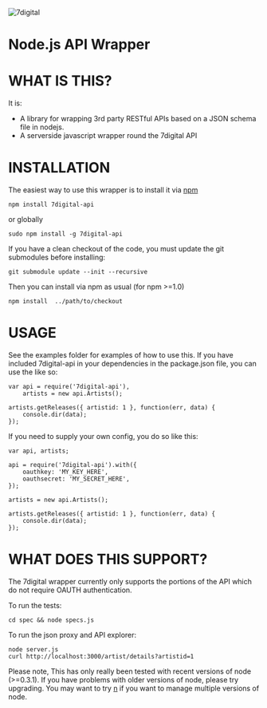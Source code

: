 ![7digital](http://cdn.7static.com/static/img/logo/7digital-GB.gif)

Node.js API Wrapper
===================


WHAT IS THIS?
=============

It is:

* A library for wrapping 3rd party RESTful APIs based on a JSON schema file in 
nodejs.
* A serverside javascript wrapper round the 7digital API

INSTALLATION
============

The easiest way to use this wrapper is to install it via [npm](http://npmjs.org/)

    npm install 7digital-api

or globally

    sudo npm install -g 7digital-api 

If you have a clean checkout of the code, you must update the git submodules before installing:

    git submodule update --init --recursive

Then you can install via npm as usual (for npm >=1.0)

    npm install  ../path/to/checkout

USAGE
=====

See the examples folder for examples of how to use this.  If you have included 7digital-api in
your dependencies in the package.json file, you can use the like so:

    var api = require('7digital-api'),
        artists = new api.Artists();
    
    artists.getReleases({ artistid: 1 }, function(err, data) {
        console.dir(data);
    });

If you need to supply your own config, you do so like this:

    var	api, artists;

    api = require('7digital-api').with({
        oauthkey: 'MY_KEY_HERE',
        oauthsecret: 'MY_SECRET_HERE',
    });
    
    artists = new api.Artists();
    
    artists.getReleases({ artistid: 1 }, function(err, data) {
	    console.dir(data);
    });	

WHAT DOES THIS SUPPORT?
=======================

The 7digital wrapper currently only supports the portions of the API which
do not require OAUTH authentication.

To run the tests:

    cd spec && node specs.js

To run the json proxy and API explorer:

    node server.js
    curl http://localhost:3000/artist/details?artistid=1
    
Please note, This has only really been tested with recent versions of node (>=0.3.1).
If you have problems with older versions of node, please try upgrading.  You may want
to try [n](https://github.com/visionmedia/n) if you want to manage multiple versions
of node.

